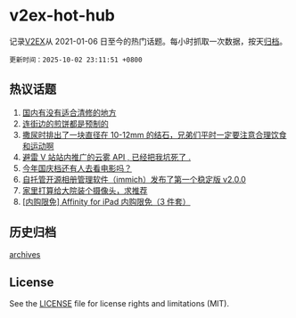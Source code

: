 # v2ex-hot-hub

 记录[V2EX](https://www.v2ex.com/)从 2021-01-06 日至今的热门话题。每小时抓取一次数据，按天[归档](archives)。

`更新时间：2025-10-02 23:11:51 +0800`

## 热议话题

1. [国内有没有适合清修的地方](https://www.v2ex.com/t/1163111)
1. [连街边的煎饼都是预制的](https://www.v2ex.com/t/1163112)
1. [撒尿时排出了一块直径在 10-12mm 的结石，兄弟们平时一定要注意合理饮食和运动啊](https://www.v2ex.com/t/1163103)
1. [避雷 V 站站内推广的云雾 API , 已经把我坑死了 .](https://www.v2ex.com/t/1163131)
1. [今年国庆档还有人去看电影吗？](https://www.v2ex.com/t/1163132)
1. [自托管开源相册管理软件（immich）发布了第一个稳定版 v2.0.0](https://www.v2ex.com/t/1163110)
1. [家里打算给大院装个摄像头，求推荐](https://www.v2ex.com/t/1163121)
1. [[内购限免] Affinity for iPad 内购限免（3 件套）](https://www.v2ex.com/t/1163129)

## 历史归档

[archives](archives)

## License

See the [LICENSE](LICENSE) file for license rights and limitations (MIT).

